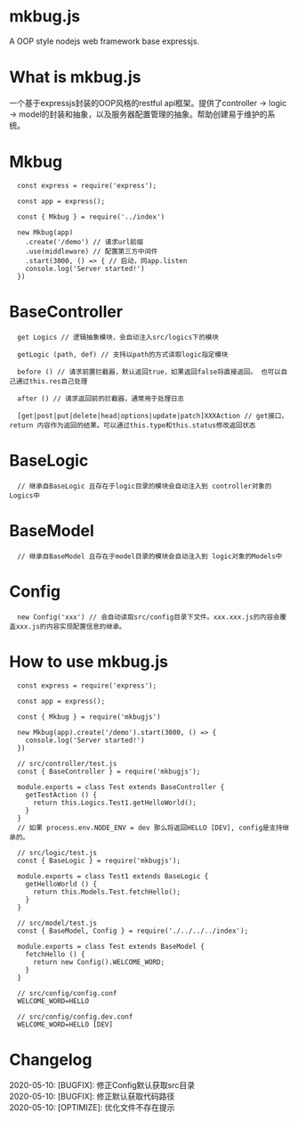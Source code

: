 # mkbug.js
A OOP style nodejs web framework base expressjs.

# What is mkbug.js
一个基于expressjs封装的OOP风格的restful api框架。提供了controller -> logic -> model的封装和抽象，以及服务器配置管理的抽象。帮助创建易于维护的系统。

# Mkbug
```
  const express = require('express');

  const app = express();

  const { Mkbug } = require('../index')

  new Mkbug(app)
    .create('/demo') // 请求url前缀
    .use(middleware) // 配置第三方中间件
    .start(3000, () => { // 启动，同app.listen
    console.log('Server started!')
  })
```

# BaseController 
```
  get Logics // 逻辑抽象模块，会自动注入src/logics下的模块

  getLogic (path, def) // 支持以path的方式读取logic指定模块

  before () // 请求前置拦截器，默认返回true，如果返回false将直接返回。 也可以自己通过this.res自己处理

  after () // 请求返回前的拦截器，通常用于处理日志

  [get|post|put|delete|head|options|update|patch]XXXAction // get接口，return 内容作为返回的结果。可以通过this.type和this.status修改返回状态
```

# BaseLogic 
```
  // 继承自BaseLogic 且存在于logic目录的模块会自动注入到 controller对象的Logics中
```

# BaseModel
```
  // 继承自BaseModel 且存在于model目录的模块会自动注入到 logic对象的Models中
```

# Config
```
  new Config('xxx') // 会自动读取src/config目录下文件。xxx.xxx.js的内容会覆盖xxx.js的内容实现配置信息的继承。
```

# How to use mkbug.js
```
  const express = require('express');

  const app = express();

  const { Mkbug } = require('mkbugjs')

  new Mkbug(app).create('/demo').start(3000, () => {
    console.log('Server started!')
  })
```

```
  // src/controller/test.js
  const { BaseController } = require('mkbugjs');

  module.exports = class Test extends BaseController {
    getTestAction () {
      return this.Logics.Test1.getHelloWorld();
    }
  }
  // 如果 process.env.NODE_ENV = dev 那么将返回HELLO [DEV], config是支持继承的。

  // src/logic/test.js
  const { BaseLogic } = require('mkbugjs');

  module.exports = class Test1 extends BaseLogic {
    getHelloWorld () {
      return this.Models.Test.fetchHello();
    }
  }

  // src/model/test.js
  const { BaseModel, Config } = require('./../../../index');

  module.exports = class Test extends BaseModel {
    fetchHello () {
      return new Config().WELCOME_WORD;
    }
  }

  // src/config/config.conf
  WELCOME_WORD=HELLO

  // src/config/config.dev.conf
  WELCOME_WORD=HELLO [DEV]
```

# Changelog
2020-05-10: [BUGFIX]: 修正Config默认获取src目录<br/>
2020-05-10: [BUGFIX]: 修正默认获取代码路径<br/>
2020-05-10: [OPTIMIZE]: 优化文件不存在提示<br/>
